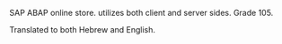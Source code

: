 SAP ABAP online store. utilizes both client and server sides. Grade 105.

Translated to both Hebrew and English.

